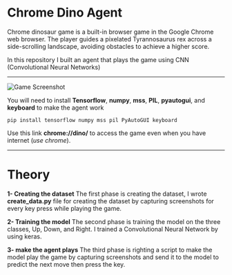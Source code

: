# Chrome Dino Agent
Chrome dinosaur game is a built-in browser game in the Google Chrome web browser. The player guides a pixelated Tyrannosaurus rex across a side-scrolling landscape, avoiding obstacles to achieve a higher score.

In this repository I built an agent that plays the game using CNN (Convolutional Neural Networks)

***
![Game Screenshot](https://9to5google.com/wp-content/uploads/sites/4/2018/09/chrome-offline-dino-game.jpg?quality=82&strip=all)

You will need to install **Tensorflow**, **numpy**, **mss**, **PIL**, **pyautogui**, and **keyboard** to make the agent work
```
pip install tensorflow numpy mss pil PyAutoGUI keyboard
```
Use this link **chrome://dino/** to access the game even when you have internet (*use chrome*).
***

# Theory
**1- Creating the dataset**
The first phase is creating the dataset, I wrote **create_data.py** file for creating the dataset by capturing screenshots for every key press while playing the game.

**2- Training the model**
The second phase is training the model on the three classes, Up, Down, and Right.
I trained a Convolutional Neural Network by using keras.

**3- make the agent plays**
The third phase is righting a script to make the model play the game by capturing screenshots and send it to the model to predict the next move then press the key.
